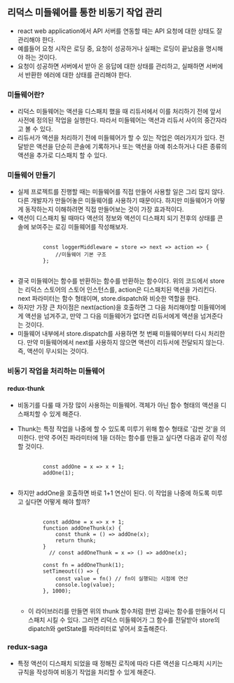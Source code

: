 ## 리덕스 미들웨어를 통한 비동기 작업 관리

- react web application에서 API 서버를 연동할 때는 API 요청에 대한 상태도 잘 관리해야 한다.
- 예를들어 요청 시작은 로딩 중, 요청이 성공하거나 실패는 로딩이 끝났음을 명시해야 하는 것이다.
- 요청이 성공하면 서버에서 받아 온 응답에 대한 상태를 관리하고, 실패하면 서버에서 반환한 에러에 대한 상태를 관리해야 한다.

### 미들웨어란?

- 리덕스 미들웨어는 액션을 디스패치 했을 때 리듀서에서 이를 처리하기 전에 앞서 사전에 정의된 작업을 실행한다. 따라서 미들웨어는 액션과 리듀서 사이의 중간자라고 볼 수 있다.
- 리듀서가 액션을 처리하기 전에 미들웨어가 할 수 있는 작업은 여러가지가 있다. 전달받은 액션을 단순히 콘솔에 기록하거나 또는 액션을 아예 취소하거나 다른 종류의 액션을 추가로 디스패치 할 수 있다.

### 미들웨어 만들기

- 실제 프로젝트를 진행할 때는 미들웨어를 직접 만들어 사용할 일은 그리 많지 않다. 다른 개발자가 만들어놓은 미들웨어를 사용하기 때문이다. 하지만 미들웨어가 어떻게 동작하는지 이해하려면 직접 만들어보는 것이 가장 효과적이다.
- 액션이 디스패치 될 때마다 액션의 정보와 액션이 디스패치 되기 전후의 상태를 콘솔에 보여주는 로깅 미들웨어를 작성해보자.
  <pre>
      <code>
          const loggerMiddleware = store => next => action => {
              //미들웨어 기본 구조
          };
      </code>
  </pre>
- 결국 미들웨어는 함수를 반환하는 함수를 반환하는 함수이다. 위의 코드에서 store는 리덕스 스토어의 스토어 인스턴스를, action은 디스패치된 액션을 가리킨다. next 파라미터는 함수 형태이며, store.dispatch와 비슷한 역할을 한다.
- 하지만 가장 큰 차이점은 next(action)을 호출하면 그 다음 처리해야할 미들웨어에게 액션을 넘겨주고, 만약 그 다음 미들웨어가 없다면 리듀서에게 액션을 넘겨준다는 것이다.
- 미들웨어 내부에서 store.dispatch를 사용하면 첫 번째 미들웨어부터 다시 처리한다. 만약 미들웨어에서 next를 사용하지 않으면 액션이 리듀서에 전달되지 않는다. 즉, 액션이 무시되는 것이다.

### 비동기 작업을 처리하는 미들웨어

#### redux-thunk

- 비동기를 다룰 때 가장 많이 사용하는 미들웨어. 객체가 아닌 함수 형태의 액션을 디스패치할 수 있게 해준다.
- Thunk는 특정 작업을 나중에 할 수 있도록 미루기 위해 함수 형태로 '감싼 것'을 의미한다. 만약 주어진 파라미터에 1을 더하는 함수를 만들고 싶다면 다음과 같이 작성할 것이다.
  <pre>
      <code>
          const addOne = x => x + 1;
          addOne(1);
      </code>
  </pre>
- 하지만 addOne을 호출하면 바로 1+1 연산이 된다. 이 작업을 나중에 하도록 미루고 싶다면 어떻게 해야 할까?

  <pre>
      <code>
          const addOne = x => x + 1;
          function addOneThunk(x) {
              const thunk = () => addOne(x);
              return thunk;
          }
            // const addOneThunk = x => () => addOne(x);
  
          const fn = addOneThunk(1);
          setTimeout(() => {
              const value = fn() // fn이 실행되는 시점에 연산
              console.log(value);
          }, 1000);
      </code>
  </pre>

  - 이 라이브러리를 만들면 위의 thunk 함수처럼 한번 감싸는 함수를 만들어서 디스패치 시킬 수 있다. 그러면 리덕스 미들웨어가 그 함수를 전달받아 store의 dipatch와 getState를 파라미터로 넣어서 호출해준다.

### redux-saga

- 특정 액션이 디스패치 되었을 때 정해진 로직에 따라 다른 액션을 디스패치 시키는 규칙을 작성하여 비동기 작업을 처리할 수 있게 해준다.
